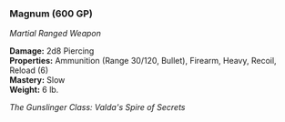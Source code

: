 ### Magnum (600 GP)
*Martial Ranged Weapon*  

**Damage:** 2d8 Piercing  
**Properties:** Ammunition (Range 30/120, Bullet), Firearm, Heavy, Recoil, Reload (6)  
**Mastery:** Slow  
**Weight:** 6 lb.

*The Gunslinger Class: Valda's Spire of Secrets*